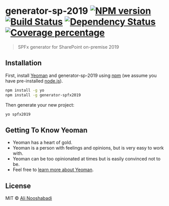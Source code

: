 # generator-sp-2019 [![NPM version][npm-image]][npm-url] [![Build Status][travis-image]][travis-url] [![Dependency Status][daviddm-image]][daviddm-url] [![Coverage percentage][coveralls-image]][coveralls-url]
> SPFx generator for SharePoint on-premise 2019

## Installation

First, install [Yeoman](http://yeoman.io) and generator-sp-2019 using [npm](https://www.npmjs.com/) (we assume you have pre-installed [node.js](https://nodejs.org/)).

```bash
npm install -g yo
npm install -g generator-spfx2019
```

Then generate your new project:

```bash
yo spfx2019
```

## Getting To Know Yeoman

 * Yeoman has a heart of gold.
 * Yeoman is a person with feelings and opinions, but is very easy to work with.
 * Yeoman can be too opinionated at times but is easily convinced not to be.
 * Feel free to [learn more about Yeoman](http://yeoman.io/).

## License

MIT © [Ali Nooshabadi]()


[npm-image]: https://badge.fury.io/js/generator-sp-2019.svg
[npm-url]: https://npmjs.org/package/generator-sp-2019
[travis-image]: https://travis-ci.com/alinooshabadi/generator-sp-2019.svg?branch=master
[travis-url]: https://travis-ci.com/alinooshabadi/generator-sp-2019
[daviddm-image]: https://david-dm.org/alinooshabadi/generator-sp-2019.svg?theme=shields.io
[daviddm-url]: https://david-dm.org/alinooshabadi/generator-sp-2019
[coveralls-image]: https://coveralls.io/repos/alinooshabadi/generator-sp-2019/badge.svg
[coveralls-url]: https://coveralls.io/r/alinooshabadi/generator-sp-2019
